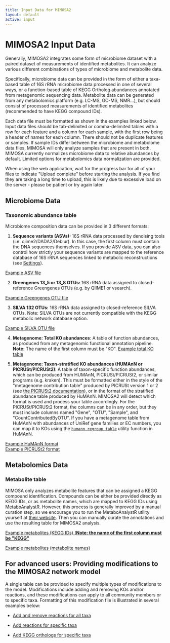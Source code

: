 ```yaml
---
title: Input Data for MIMOSA2
layout: default
active: input
---
```


# MIMOSA2 Input Data

Generally, MIMOSA2 integrates some form of microbiome dataset with a paired dataset of measurements of identified metabolites. It can analyze various different combinations of types of microbiome and metabolite data. 

Specifically, microbiome data can be provided in the form of either a taxa-based table of 16S rRNA microbiome data processed in one of several ways, 
or a function-based table of KEGG Ortholog abundances annotated from metagenomic sequencing data. Metabolite data can be generated from any metabolomics platform (e.g. LC-MS, GC-MS, NMR...), but should 
consist of processed measurements of identified metabolites (recommended to have KEGG compound IDs).

Each data file must be formatted as shown in the examples linked below. Input data files should be tab-delimited or comma-delimited tables with a row for each feature and a column for each sample, 
with the first row being a header of names for each column. 
There should not be duplicate features or samples. If sample IDs differ between the microbiome and metabolome data files, MIMOSA will only analyze samples that are present in both. 
MIMOSA currently normalizes microbiome data to relative abundances by default. Limited options for metabolomics data normalization are provided. 

When using the web application, wait for the progress bar for all of your files to indicate "Upload complete" before starting the analysis. If you find they are taking a long time to upload, this is likely due to 
excessive load on the server - please be patient or try again later.

<h2 id="taxonomy">Microbiome Data</h2>

<h3>Taxonomic abundance table</h3>

Microbiome composition data can be provided in 3 different formats: 

1) **Sequence variants (ASVs):** 16S rRNA data processed by denoising tools (i.e. qiime2/DADA2/Deblur). In this case, the first column must contain the DNA sequences themselves. 
If you provide ASV data, you can also control how strictly your sequence variants are mapped to the reference database of 16S rRNA sequences linked to metabolic reconstructions (see [Settings](settings.html)).

<a href="test_seqs.txt" target="_blank">Example ASV file </a>

2) **Greengenes 13_5 or 13_8 OTUs:** 16S rRNA data assigned to closed-reference Greengenes OTUs (e.g. by QIIME1 or vsearch). 

<a href="test_gg.txt" target="_blank">Example Greengenes OTU file </a>

3) **SILVA 132 OTUs:** 16S rRNA data assigned to closed-reference SILVA OTUs. Note: SILVA OTUs are not currently compatible with the KEGG metabolic network database option.

<a href="test_silva.txt" target="_blank">Example SILVA OTU file </a>

4) **Metagenome: Total KO abundances**: A table of function abundances, as produced from any metagenomic functional annotation pipeline.
**Note:** The name of the first column must be "KO". 
<a href="test_metagenome.txt" target="_blank">Example total KO table</a>

5) **Metagenome: Taxon-stratified KO abundances (HUMAnN or PICRUSt/PICRUSt2)**: A table of taxon-specific function abundances, which can be produced from HUMAnN, PICRUSt/PICRUSt2, or similar programs (e.g. kraken). This must be formatted either in the style
of the "metagenome contribution table" produced by PICRUSt version 1 or 2 (see [the PICRUSt2 documentation](https://github.com/picrust/picrust2/wiki/Full-pipeline-script)), or
in the format of the stratified abundance table produced by HuMAnN. MIMOSA2 will detect which format is used and process your table accordingly. For the PICRUSt/PICRUSt2 format, the columns can be in any order, but they must include columns named "Gene", "OTU", "Sample", and "CountContributedByOTU". If you have a metagenome table from HuMAnN with abundances of UniRef gene families or EC numbers, you can map it to KOs using the [`humann_regroup_table`](https://github.com/biobakery/humann#humann_regroup_table) utility function in HuMAnN. 
 
<a href="test_stratified_kos.txt" target="_blank">Example HuMAnN format</a><br>
<a href="test_contributions.txt" target="_blank">Example PICRUSt2 format</a>

<h2 id="function">Metabolomics Data</h2>

<h3>Metabolite table</h3>

MIMOSA only analyzes metabolite features that can be assigned a KEGG compound identification. Compounds can be either be provided directly as KEGG IDs, 
or as metabolite names, which are mapped to KEGG IDs using [MetaboAnalystR](https://www.metaboanalyst.ca/). 
However, this process is generally improved by a manual curation step, so we encourage you to run the MetaboAnalystR utility yourself at [their website](https://www.metaboanalyst.ca/faces/ModuleView.xhtml). 
Then you can manually curate the annotations and use the resulting table for MIMOSA2 analysis.

<a href="test_mets.txt" target="_blank">Example metabolites (KEGG IDs) (**Note: the name of the first column must be "KEGG"** </a>

<a href="test_mets_names.txt" target="_blank">Example metabolites (metabolite names) </a>

## For advanced users: Providing modifications to the MIMOSA2 network model

A single table can be provided to specify multiple types of modifications to the model. Modifications include adding and removing KOs and/or reactions, and these modifications
can apply to all community members or to specific taxa. Formatting of this modification file is illustrated in several examples below:

- <a href="test_netAdd_rxns_AGORA.txt" target="_blank">Add and remove reactions for all taxa</a>

- <a href="test_netAdd_species_rxns_KEGG.txt" target="_blank">Add reactions for specific taxa</a>
 
- <a href="test_netAdd_genes_KEGG.txt" target="_blank">Add KEGG orthologs for specific taxa</a>
